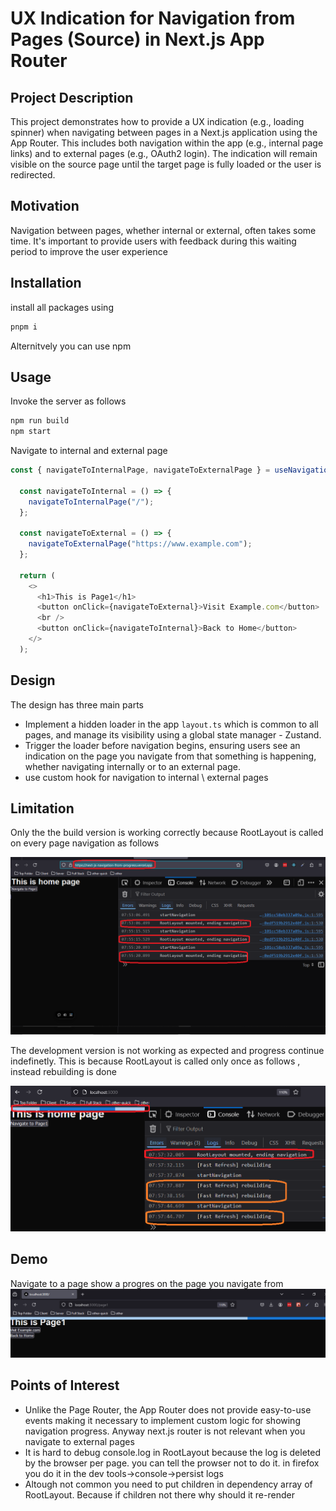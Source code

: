 
<h1>UX Indication for Navigation from Pages (Source) in Next.js App Router</h1>


<h2>Project Description</h2>
<p>This project demonstrates how to provide a UX indication (e.g., loading spinner) 
when navigating between pages in a Next.js application using the App Router. 
This includes both navigation within the app (e.g., internal page links) and to 
external pages (e.g., OAuth2 login). The indication will remain visible on the 
source page until the target page is fully loaded or the user is redirected.</p>


<h2>Motivation</h2>
<p>Navigation between pages, whether internal or external, often takes some time.
 It's important to provide users with feedback during this waiting period to improve 
 the user experience</p>


<h2>Installation</h2>

install all packages using

```bash
pnpm i
```
Alternitvely you can use npm

<h2>Usage</h2>

Invoke the server as follows 

```bash
npm run build
npm start
```

Navigate to internal and external page

```ts
const { navigateToInternalPage, navigateToExternalPage } = useNavigation();

  const navigateToInternal = () => {
    navigateToInternalPage("/");
  };

  const navigateToExternal = () => {
    navigateToExternalPage("https://www.example.com");
  };

  return (
    <>
      <h1>This is Page1</h1>
      <button onClick={navigateToExternal}>Visit Example.com</button>
      <br />
      <button onClick={navigateToInternal}>Back to Home</button>
    </>
  );
```


<h2>Design</h2>

<p>The design has three main parts</p>
<ul>
  <li>Implement a hidden loader in the app <code>layout.ts</code> which is common to all pages, and manage its visibility using a global state manager - Zustand.</li>
  <li>Trigger the loader before navigation begins, ensuring users see an indication on the page you navigate from that something is happening, whether navigating internally or to an external page.</li>
  <li>use custom hook for navigation to internal \ external pages</li>
</ul>

<h2>Limitation</h2>

Only the the build version is working correctly because RootLayout is called on 
every page navigation as follows

<img src='./figs/build-version-is-working.png'/>

The development version is not working as expected and progress continue indefinetly. 
This is because RootLayout is called only once as follows , instead rebuilding is done

<img src='./figs/development-version-not-working.png'/>



<h2>Demo</h2>
Navigate to a page show a progres on the page you navigate from
<img src='./figs/demo.png'>


<h2>Points of Interest</h2>
<ul>
    <li>Unlike the Page Router, the App Router does not provide easy-to-use events 
    making it necessary to implement custom logic for showing navigation progress. 
    Anyway next.js router is not relevant when you navigate to external pages</li>
    <li>It is hard to debug console.log in RootLayout because the log is deleted 
    by the browser per page. you can tell the prowser not to do it. 
    in firefox you do it in the dev tools->console->persist logs</li>
    <li>Altough not common you need to put children in dependency array of RootLayout.
    Because if children not there why should it re-render</li>
</ul>

